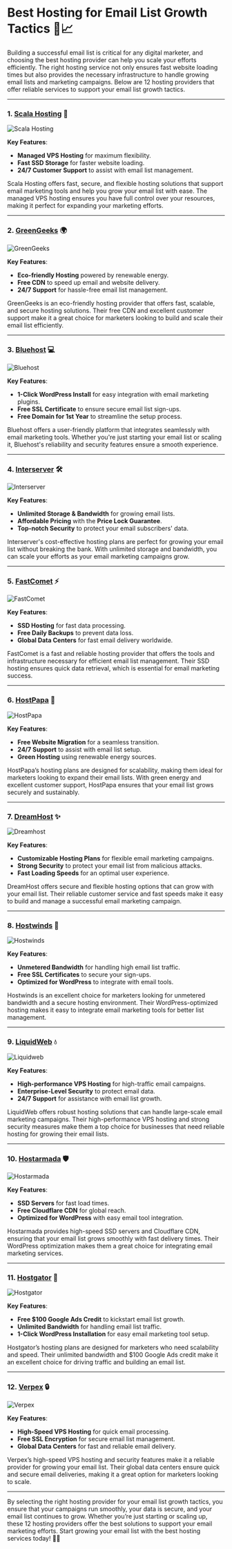 # Best Hosting for Email List Growth Tactics 🚀📈

Building a successful email list is critical for any digital marketer, and choosing the best hosting provider can help you scale your efforts efficiently. The right hosting service not only ensures fast website loading times but also provides the necessary infrastructure to handle growing email lists and marketing campaigns. Below are 12 hosting providers that offer reliable services to support your email list growth tactics.

---

### 1. [**Scala Hosting**](https://snipitx.com/scala-jy) 🌟

![Scala Hosting](https://i.imgur.com/uJ5JIK3.png "Scala Web Hosting")

**Key Features**:
- **Managed VPS Hosting** for maximum flexibility.
- **Fast SSD Storage** for faster website loading.
- **24/7 Customer Support** to assist with email list management.

Scala Hosting offers fast, secure, and flexible hosting solutions that support email marketing tools and help you grow your email list with ease. The managed VPS hosting ensures you have full control over your resources, making it perfect for expanding your marketing efforts.

---

### 2. [**GreenGeeks**](https://snipitx.com/greengeeks-jy) 🌍

![GreenGeeks](https://i.imgur.com/eEwuntu.jpg "GreenGeeks Hosting")

**Key Features**:
- **Eco-friendly Hosting** powered by renewable energy.
- **Free CDN** to speed up email and website delivery.
- **24/7 Support** for hassle-free email list management.

GreenGeeks is an eco-friendly hosting provider that offers fast, scalable, and secure hosting solutions. Their free CDN and excellent customer support make it a great choice for marketers looking to build and scale their email list efficiently.

---

### 3. [**Bluehost**](https://snipitx.com/bluehost-jy) 💻

![Bluehost](https://i.imgur.com/PasFF9E.jpeg "Bluehost Hosting")

**Key Features**:
- **1-Click WordPress Install** for easy integration with email marketing plugins.
- **Free SSL Certificate** to ensure secure email list sign-ups.
- **Free Domain for 1st Year** to streamline the setup process.

Bluehost offers a user-friendly platform that integrates seamlessly with email marketing tools. Whether you're just starting your email list or scaling it, Bluehost's reliability and security features ensure a smooth experience.

---

### 4. [**Interserver**](https://snipitx.com/interserver-jy) 🛠️

![Interserver](https://i.imgur.com/OM5dOEW.jpeg "Interserver Hosting")

**Key Features**:
- **Unlimited Storage & Bandwidth** for growing email lists.
- **Affordable Pricing** with the **Price Lock Guarantee**.
- **Top-notch Security** to protect your email subscribers' data.

Interserver's cost-effective hosting plans are perfect for growing your email list without breaking the bank. With unlimited storage and bandwidth, you can scale your efforts as your email marketing campaigns grow.

---

### 5. [**FastComet**](https://snipitx.com/fastcomet-jy) ⚡

![FastComet](https://i.imgur.com/7qgXuWp.png "FastComet Hosting")

**Key Features**:
- **SSD Hosting** for fast data processing.
- **Free Daily Backups** to prevent data loss.
- **Global Data Centers** for fast email delivery worldwide.

FastComet is a fast and reliable hosting provider that offers the tools and infrastructure necessary for efficient email list management. Their SSD hosting ensures quick data retrieval, which is essential for email marketing success.

---

### 6. [**HostPapa**](https://snipitx.com/hostpapa-jy) 🌱

![HostPapa](https://i.imgur.com/ouDTkvl.jpeg "HostPapa Hosting")

**Key Features**:
- **Free Website Migration** for a seamless transition.
- **24/7 Support** to assist with email list setup.
- **Green Hosting** using renewable energy sources.

HostPapa’s hosting plans are designed for scalability, making them ideal for marketers looking to expand their email lists. With green energy and excellent customer support, HostPapa ensures that your email list grows securely and sustainably.

---

### 7. [**DreamHost**](https://snipitx.com/dreamhost-jy) ✨

![Dreamhost](https://i.imgur.com/rXIg8ip.jpeg "Dreamhost Hosting")

**Key Features**:
- **Customizable Hosting Plans** for flexible email marketing campaigns.
- **Strong Security** to protect your email list from malicious attacks.
- **Fast Loading Speeds** for an optimal user experience.

DreamHost offers secure and flexible hosting options that can grow with your email list. Their reliable customer service and fast speeds make it easy to build and manage a successful email marketing campaign.

---

### 8. [**Hostwinds**](https://snipitx.com/hostwinds-jy) 💨

![Hostwinds](https://i.imgur.com/53aSNXx.jpeg "Hostwinds Hosting")

**Key Features**:
- **Unmetered Bandwidth** for handling high email list traffic.
- **Free SSL Certificates** to secure your sign-ups.
- **Optimized for WordPress** to integrate with email tools.

Hostwinds is an excellent choice for marketers looking for unmetered bandwidth and a secure hosting environment. Their WordPress-optimized hosting makes it easy to integrate email marketing tools for better list management.

---

### 9. [**LiquidWeb**](https://snipitx.com/liquidweb-jy) 💧

![Liquidweb](https://i.imgur.com/4IvT9SC.jpeg "Liquidweb Hosting")

**Key Features**:
- **High-performance VPS Hosting** for high-traffic email campaigns.
- **Enterprise-Level Security** to protect email data.
- **24/7 Support** for assistance with email list growth.

LiquidWeb offers robust hosting solutions that can handle large-scale email marketing campaigns. Their high-performance VPS hosting and strong security measures make them a top choice for businesses that need reliable hosting for growing their email lists.

---

### 10. [**Hostarmada**](https://snipitx.com/hostarmada-jy) 🛡️

![Hostarmada](https://i.imgur.com/KFbdf3o.jpeg "Hostarmada Hosting")

**Key Features**:
- **SSD Servers** for fast load times.
- **Free Cloudflare CDN** for global reach.
- **Optimized for WordPress** with easy email tool integration.

Hostarmada provides high-speed SSD servers and Cloudflare CDN, ensuring that your email list grows smoothly with fast delivery times. Their WordPress optimization makes them a great choice for integrating email marketing services.

---

### 11. [**Hostgator**](https://snipitx.com/hostgator-jy) 🐊

![Hostgator](https://i.imgur.com/BcVkH57.jpeg "Hostgator Hosting")

**Key Features**:
- **Free $100 Google Ads Credit** to kickstart email list growth.
- **Unlimited Bandwidth** for handling email list traffic.
- **1-Click WordPress Installation** for easy email marketing tool setup.

Hostgator’s hosting plans are designed for marketers who need scalability and speed. Their unlimited bandwidth and $100 Google Ads credit make it an excellent choice for driving traffic and building an email list.

---

### 12. [**Verpex**](https://snipitx.com/verpex-jy) 🔒

![Verpex](https://i.imgur.com/6x5LhiS.jpeg "Verpex Hosting")

**Key Features**:
- **High-Speed VPS Hosting** for quick email processing.
- **Free SSL Encryption** for secure email list management.
- **Global Data Centers** for fast and reliable email delivery.

Verpex’s high-speed VPS hosting and security features make it a reliable provider for growing your email list. Their global data centers ensure quick and secure email deliveries, making it a great option for marketers looking to scale.

---

By selecting the right hosting provider for your email list growth tactics, you ensure that your campaigns run smoothly, your data is secure, and your email list continues to grow. Whether you’re just starting or scaling up, these 12 hosting providers offer the best solutions to support your email marketing efforts. Start growing your email list with the best hosting services today! 📧🚀
